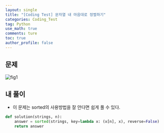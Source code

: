 ```yaml
---
layout: single
title: "[Coding Test] 문자열 내 마음대로 정렬하기"
categories: Coding_Test
tag: Python
use_math: true
comments: ture
toc: true
author_profile: false
---
```



## 문제 
![fig1]({{site.url}}/images/2023-04-29-ct1/문제설명.png)

## 내 풀이
* 이 문제는 sorted의 사용방법을 잘 안다면 쉽게 풀 수 있다.

```python
def solution(strings, n):
    answer = sorted(strings, key=lambda x: (x[n], x), reverse=False)
    return answer
```